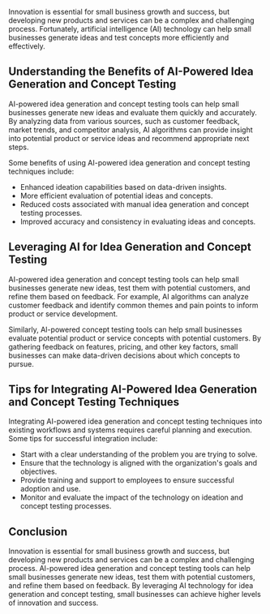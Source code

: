
Innovation is essential for small business growth and success, but developing new products and services can be a complex and challenging process. Fortunately, artificial intelligence (AI) technology can help small businesses generate ideas and test concepts more efficiently and effectively.

Understanding the Benefits of AI-Powered Idea Generation and Concept Testing
----------------------------------------------------------------------------

AI-powered idea generation and concept testing tools can help small businesses generate new ideas and evaluate them quickly and accurately. By analyzing data from various sources, such as customer feedback, market trends, and competitor analysis, AI algorithms can provide insight into potential product or service ideas and recommend appropriate next steps.

Some benefits of using AI-powered idea generation and concept testing techniques include:

* Enhanced ideation capabilities based on data-driven insights.
* More efficient evaluation of potential ideas and concepts.
* Reduced costs associated with manual idea generation and concept testing processes.
* Improved accuracy and consistency in evaluating ideas and concepts.

Leveraging AI for Idea Generation and Concept Testing
-----------------------------------------------------

AI-powered idea generation and concept testing tools can help small businesses generate new ideas, test them with potential customers, and refine them based on feedback. For example, AI algorithms can analyze customer feedback and identify common themes and pain points to inform product or service development.

Similarly, AI-powered concept testing tools can help small businesses evaluate potential product or service concepts with potential customers. By gathering feedback on features, pricing, and other key factors, small businesses can make data-driven decisions about which concepts to pursue.

Tips for Integrating AI-Powered Idea Generation and Concept Testing Techniques
------------------------------------------------------------------------------

Integrating AI-powered idea generation and concept testing techniques into existing workflows and systems requires careful planning and execution. Some tips for successful integration include:

* Start with a clear understanding of the problem you are trying to solve.
* Ensure that the technology is aligned with the organization's goals and objectives.
* Provide training and support to employees to ensure successful adoption and use.
* Monitor and evaluate the impact of the technology on ideation and concept testing processes.

Conclusion
----------

Innovation is essential for small business growth and success, but developing new products and services can be a complex and challenging process. AI-powered idea generation and concept testing tools can help small businesses generate new ideas, test them with potential customers, and refine them based on feedback. By leveraging AI technology for idea generation and concept testing, small businesses can achieve higher levels of innovation and success.

